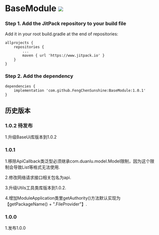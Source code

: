 # BaseModule [![](https://www.jitpack.io/v/FengChenSunshine/BaseModule.svg)](https://www.jitpack.io/#FengChenSunshine/BaseModule)

### Step 1. Add the JitPack repository to your build file

Add it in your root build.gradle at the end of repositories:

    allprojects {
		repositories {
			...
			maven { url 'https://www.jitpack.io' }
		}
    }

### Step 2. Add the dependency
    dependencies {
	    implementation 'com.github.FengChenSunshine:BaseModule:1.0.1'
	}

## 历史版本

### 1.0.2 待发布

1.升级BaseUi库版本到1.0.2

### 1.0.1

1.移除ApiCallback类泛型必须继承com.duanlu.model.Model限制，因为这个限制会导致List<T>等格式无法使用.
	
2.修改网络请求接口相关包名为api.

3.升级Utils工具类库版本到1.0.2.

4.增加ModuleApplication类里getAuthority()方法默认实现为【getPackageName() + ".FileProvider"】.

### 1.0.0

1.发布1.0.0


